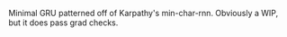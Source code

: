 Minimal GRU patterned off of Karpathy's min-char-rnn.
Obviously a WIP, but it does pass grad checks.
